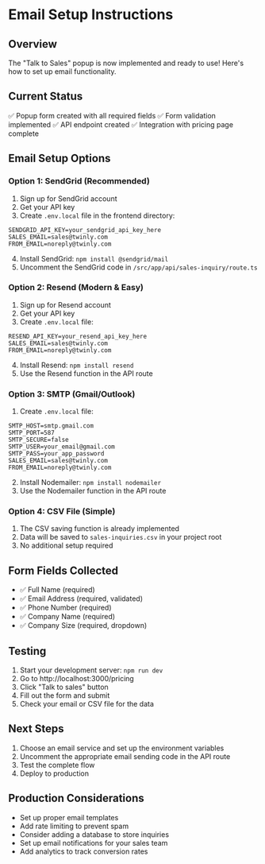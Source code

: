 # Email Setup Instructions

## Overview
The "Talk to Sales" popup is now implemented and ready to use! Here's how to set up email functionality.

## Current Status
✅ Popup form created with all required fields
✅ Form validation implemented
✅ API endpoint created
✅ Integration with pricing page complete

## Email Setup Options

### Option 1: SendGrid (Recommended)
1. Sign up for SendGrid account
2. Get your API key
3. Create `.env.local` file in the frontend directory:
```env
SENDGRID_API_KEY=your_sendgrid_api_key_here
SALES_EMAIL=sales@twinly.com
FROM_EMAIL=noreply@twinly.com
```
4. Install SendGrid: `npm install @sendgrid/mail`
5. Uncomment the SendGrid code in `/src/app/api/sales-inquiry/route.ts`

### Option 2: Resend (Modern & Easy)
1. Sign up for Resend account
2. Get your API key
3. Create `.env.local` file:
```env
RESEND_API_KEY=your_resend_api_key_here
SALES_EMAIL=sales@twinly.com
FROM_EMAIL=noreply@twinly.com
```
4. Install Resend: `npm install resend`
5. Use the Resend function in the API route

### Option 3: SMTP (Gmail/Outlook)
1. Create `.env.local` file:
```env
SMTP_HOST=smtp.gmail.com
SMTP_PORT=587
SMTP_SECURE=false
SMTP_USER=your_email@gmail.com
SMTP_PASS=your_app_password
SALES_EMAIL=sales@twinly.com
FROM_EMAIL=noreply@twinly.com
```
2. Install Nodemailer: `npm install nodemailer`
3. Use the Nodemailer function in the API route

### Option 4: CSV File (Simple)
1. The CSV saving function is already implemented
2. Data will be saved to `sales-inquiries.csv` in your project root
3. No additional setup required

## Form Fields Collected
- ✅ Full Name (required)
- ✅ Email Address (required, validated)
- ✅ Phone Number (required)
- ✅ Company Name (required)
- ✅ Company Size (required, dropdown)

## Testing
1. Start your development server: `npm run dev`
2. Go to http://localhost:3000/pricing
3. Click "Talk to sales" button
4. Fill out the form and submit
5. Check your email or CSV file for the data

## Next Steps
1. Choose an email service and set up the environment variables
2. Uncomment the appropriate email sending code in the API route
3. Test the complete flow
4. Deploy to production

## Production Considerations
- Set up proper email templates
- Add rate limiting to prevent spam
- Consider adding a database to store inquiries
- Set up email notifications for your sales team
- Add analytics to track conversion rates
